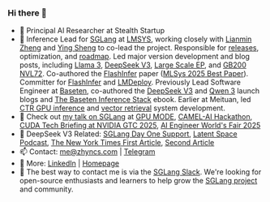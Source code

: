 ### Hi there 👋

- 🔭 Principal AI Researcher at Stealth Startup
- 💼 Inference Lead for [SGLang](https://github.com/sgl-project/sglang) at [LMSYS](https://lmsys.org/about/), working closely with [Lianmin Zheng](https://lmzheng.net/) and [Ying Sheng](https://sites.google.com/view/yingsheng/home) to co-lead the project. Responsible for [releases](https://github.com/sgl-project/sglang/releases), optimization, and [roadmap](https://github.com/sgl-project/sglang/issues/7736). Led major version development and blog posts, including [Llama 3](https://lmsys.org/blog/2024-07-25-sglang-llama3/), [DeepSeek V3](https://github.com/sgl-project/sglang/releases/tag/v0.4.1), [Large Scale EP](https://lmsys.org/blog/2025-05-05-large-scale-ep/), and [GB200 NVL72](https://lmsys.org/blog/2025-06-16-gb200-part-1/). Co-authored the [FlashInfer](https://arxiv.org/abs/2501.01005) paper ([MLSys 2025 Best Paper](https://mlsys.org/virtual/2025/poster/3259)). Committer for [FlashInfer](https://github.com/flashinfer-ai/flashinfer) and [LMDeploy](https://github.com/internlm/lmdeploy). Previously Lead Software Engineer at [Baseten](https://www.baseten.co), co-authored the [DeepSeek V3](https://www.baseten.co/blog/private-secure-deepseek-r1-in-production-in-us-eu-data-centers/) and [Qwen 3](https://www.baseten.co/blog/day-zero-benchmarks-for-qwen-3-with-sglang-on-baseten/) launch blogs and [The Baseten Inference Stack](https://www.baseten.co/resources/guide/the-baseten-inference-stack/) ebook. Earlier at Meituan, led [CTR GPU inference](https://tech.meituan.com/2022/03/03/ctr-gpu-inference.html) and [vector retrieval](https://tech.meituan.com/2024/04/11/gpu-vector-retrieval-system-practice.html) system development.
- 👀 Check out [my talk on SGLang](https://www.youtube.com/watch?v=XQylGyG7yp8) at [GPU MODE](https://github.com/gpu-mode/lectures/tree/main/lecture_035), [CAMEL-AI Hackathon](https://gamma.app/docs/SGLang-v04-Optimization-6x6pml7351oy58r?mode=doc), [CUDA Tech Briefing at NVIDIA GTC 2025](https://github.com/sgl-project/sgl-learning-materials/blob/main/slides/cuda_tech_briefing_at_nvidia_gtc_2025.pdf), [AI Engineer World's Fair 2025](https://github.com/basetenlabs/SGLang-Workshop/blob/main/SGLang%20Workshop%20Slides.pdf)
- 🚀 DeepSeek V3 Related: [SGLang Day One Support](https://github.com/sgl-project/sglang/releases/tag/v0.4.1), [Latent Space Podcast](https://www.latent.space/p/baseten), [The New York Times First Article](https://www.nytimes.com/2025/01/23/technology/deepseek-china-ai-chips.html), [Second Article](https://www.nytimes.com/2025/01/28/business/deepseek-owner-china-ai.html)
- 📫 Contact: me@zhyncs.com | [Telegram](https://t.me/zhyncs/)
- 📄 More: [LinkedIn](https://www.linkedin.com/in/zhyncs/) | [Homepage](https://zhyncs.com)
- :raised_hands: The best way to contact me is via the [SGLang Slack](https://slack.sglang.ai/). We're looking for open-source enthusiasts and learners to help grow the [SGLang project](https://github.com/sgl-project/sglang) and community.

